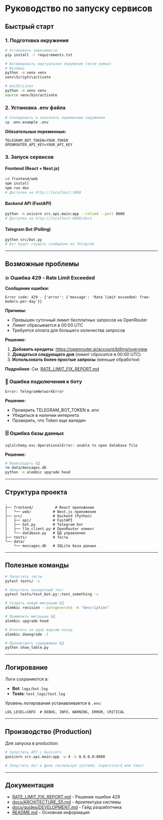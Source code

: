 # Руководство по запуску сервисов

## Быстрый старт

### 1. Подготовка окружения

```bash
# Установить зависимости
pip install -r requirements.txt

# Активировать виртуальное окружение (если нужно)
# Windows
python -m venv venv
venv\Scripts\activate

# macOS/Linux
python -m venv venv
source venv/bin/activate
```

### 2. Установка .env файла

```bash
# Скопировать и заполнить переменные окружения
cp .env.example .env
```

**Обязательные переменные:**
```
TELEGRAM_BOT_TOKEN=YOUR_TOKEN
OPENROUTER_API_KEY=YOUR_API_KEY
```

### 3. Запуск сервисов

#### Frontend (React + Next.js)
```bash
cd frontend/web
npm install
npm run dev
# Доступен на http://localhost:3000
```

#### Backend API (FastAPI)
```bash
python -m uvicorn src.api.main:app --reload --port 8000
# Доступен на http://localhost:8000/docs
```

#### Telegram Bot (Polling)
```bash
python src/bot.py
# Бот будет слушать сообщения из Telegram
```

---

## Возможные проблемы

### 💥 Ошибка 429 - Rate Limit Exceeded

**Сообщение ошибки:**
```
Error code: 429 - {'error': {'message': 'Rate limit exceeded: free-models-per-day'}}
```

**Причины:**
- Превышен суточный лимит бесплатных запросов на OpenRouter
- Лимит сбрасывается в 00:00 UTC
- Требуется оплата для большего количества запросов

**Решение:**
1. **Добавить кредиты**: https://openrouter.ai/account/billing/overview
2. **Дождаться следующего дня** (лимит сбросится в 00:00 UTC)
3. **Использовать более простые запросы** (меньше обработки)

**Подробнее**: См. [RATE_LIMIT_FIX_REPORT.md](./RATE_LIMIT_FIX_REPORT.md)

### 🔗 Ошибка подключения к боту

```
Error: TelegramNetworkError
```

**Решение:**
- Проверить TELEGRAM_BOT_TOKEN в .env
- Убедиться в наличии интернета
- Проверить, что Token еще валиден

### 🗄️ Ошибка базы данных

```
sqlalchemy.exc.OperationalError: unable to open database file
```

**Решение:**
```bash
# Пересоздать БД
rm data/messages.db
python -m alembic upgrade head
```

---

## Структура проекта

```
.
├── frontend/          # React приложение
│   └── web/          # Next.js приложение
├── src/              # Backend (Python)
│   ├── api/          # FastAPI
│   ├── bot.py        # Telegram бот
│   ├── llm_client.py # OpenRouter клиент
│   └── database.py   # БД управление
├── tests/            # Тесты
└── data/
    └── messages.db   # SQLite база данных
```

---

## Полезные команды

```bash
# Запустить тесты
pytest tests/ -v

# Запустить конкретный тест
pytest tests/test_bot.py::test_something -v

# Создать новую миграцию БД
alembic revision --autogenerate -m "description"

# Применить миграции БД
alembic upgrade head

# Откатить на одну версию назад
alembic downgrade -1

# Просмотреть содержимое БД
python show_table.py
```

---

## Логирование

Логи сохраняются в:
- **Bot**: `logs/bot.log`
- **Tests**: `test_logs/test.log`

Уровень логирования устанавливается в `.env`:
```
LOG_LEVEL=INFO  # DEBUG, INFO, WARNING, ERROR, CRITICAL
```

---

## Производство (Production)

Для запуска в production:

```bash
# Запустить API с Gunicorn
gunicorn src.api.main:app -w 4 -b 0.0.0.0:8000

# Запустить бот в фоне (используя systemd, supervisord или tmux)
```

---

## Документация

- [RATE_LIMIT_FIX_REPORT.md](./RATE_LIMIT_FIX_REPORT.md) - Решение ошибки 429
- [docs/ARCHITECTURE_S5.md](./docs/ARCHITECTURE_S5.md) - Архитектура системы
- [docs/guides/DEVELOPMENT.md](./docs/guides/DEVELOPMENT.md) - Гайд разработчика
- [README.md](./README.md) - Основная информация
